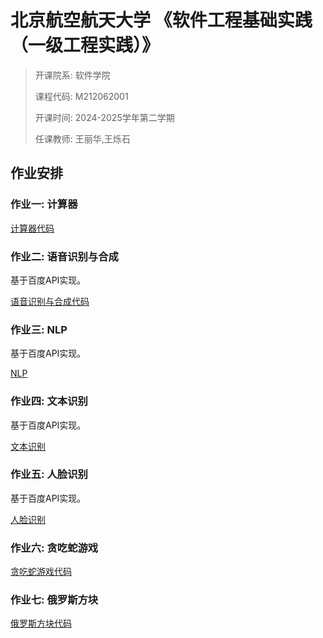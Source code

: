 # 北京航空航天大学 《软件工程基础实践（一级工程实践）》

> 开课院系: 软件学院
> 
> 课程代码: M212062001
> 
> 开课时间: 2024-2025学年第二学期
> 
> 任课教师: 王丽华,王烁石

## 作业安排

### 作业一: 计算器

[计算器代码](./Calculator/)

### 作业二: 语音识别与合成

基于百度API实现。

[语音识别与合成代码](./VoiceApplication/)

### 作业三: NLP

基于百度API实现。

[NLP](./NaturalLanguageProcessing/)

### 作业四: 文本识别

基于百度API实现。

[文本识别](./OpticalCharacterRecognition/)

###  作业五: 人脸识别

基于百度API实现。

[人脸识别](./FaceRecognition/)

### 作业六: 贪吃蛇游戏

[贪吃蛇游戏代码](./SnakeGame/)

### 作业七: 俄罗斯方块

[俄罗斯方块代码](./Tetris/)

